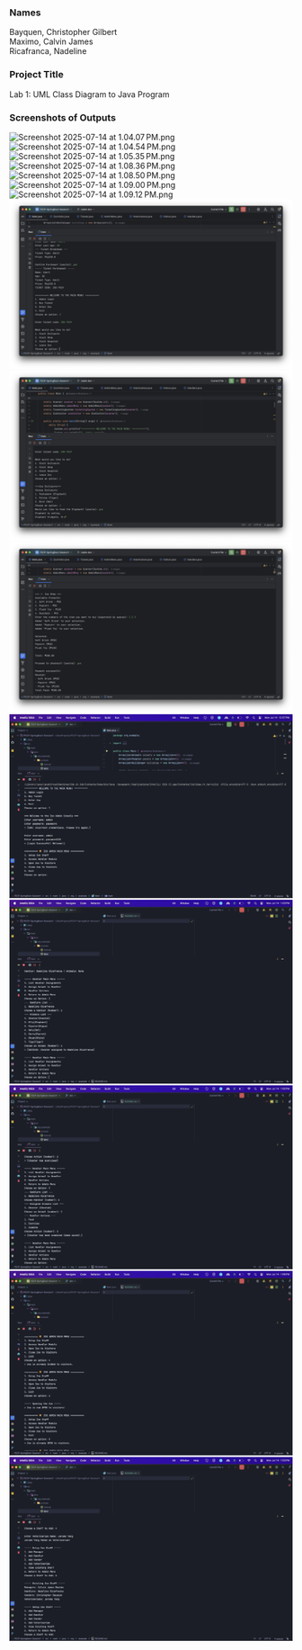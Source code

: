 ### Names
Bayquen, Christopher Gilbert<br>Maximo, Calvin James<br>Ricafranca, Nadeline

### Project Title
Lab 1: UML Class Diagram to Java Program

### Screenshots of Outputs
![Screenshot 2025-07-14 at 1.04.07 PM.png](images/Screenshot%202025-07-14%20at%201.04.07%E2%80%AFPM.png)
![Screenshot 2025-07-14 at 1.04.54 PM.png](images/Screenshot%202025-07-14%20at%201.04.54%E2%80%AFPM.png)
![Screenshot 2025-07-14 at 1.05.35 PM.png](images/Screenshot%202025-07-14%20at%201.05.35%E2%80%AFPM.png)
![Screenshot 2025-07-14 at 1.08.36 PM.png](images/Screenshot%202025-07-14%20at%201.08.36%E2%80%AFPM.png)
![Screenshot 2025-07-14 at 1.08.50 PM.png](images/Screenshot%202025-07-14%20at%201.08.50%E2%80%AFPM.png)
![Screenshot 2025-07-14 at 1.09.00 PM.png](images/Screenshot%202025-07-14%20at%201.09.00%E2%80%AFPM.png)
![Screenshot 2025-07-14 at 1.09.12 PM.png](images/Screenshot%202025-07-14%20at%201.09.12%E2%80%AFPM.png)
![Spring Boot - Enter Zoo.png](images/Spring%20Boot%20-%20Enter%20Zoo.png)
![Spring Boot - Visit Enclosure.png](images/Spring%20Boot%20-%20Visit%20Enclosure.png)
![Spring Boot - Visit Shop.png](images/Spring%20Boot%20-%20Visit%20Shop.png)
![Spring Boot Session 1 Lab 1 Admin Login.png](images/Spring%20Boot%20Session%201%20Lab%201%20Admin%20Login.png)
![Spring Boot Session 1 Lab 1 Assign Animal to Handler.png](images/Spring%20Boot%20Session%201%20Lab%201%20Assign%20Animal%20to%20Handler.png)
![Spring Boot Session 1 Lab 1 Handler Actions.png](images/Spring%20Boot%20Session%201%20Lab%201%20Handler%20Actions.png)
![Spring Boot Session 1 Lab 1 Open:Close Zoo.png](images/Spring%20Boot%20Session%201%20Lab%201%20Open%3AClose%20Zoo.png)
![Spring Boot Session 1 Lab 1 Setup Zoo Staff.png](images/Spring%20Boot%20Session%201%20Lab%201%20Setup%20Zoo%20Staff.png)